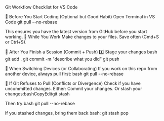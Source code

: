 Git Workflow Checklist for VS Code

🔄 Before You Start Coding (Optional but Good Habit)
Open Terminal in VS Code
git pull --no-rebase

This ensures you have the latest version from GitHub before you start working.
📝 While You Work
Make changes to your files.
Save often (Cmd+S or Ctrl+S).

💾 After You Finish a Session (Commit + Push)
1️⃣ Stage your changes
bash
git add .
git commit -m "describe what you did"
git push

🔄 When Switching Devices (or Collaborating)
If you work on this repo from another device, always pull first:
bash
git pull --no-rebase

🚨 If Git Refuses to Pull (Conflicts or Divergence)
Check if you have uncommitted changes.
Either:
Commit your changes.
Or stash your changes:bashCopyEditgit stash

Then try:bash
git pull --no-rebase

If you stashed changes, bring them back
bash: git stash pop